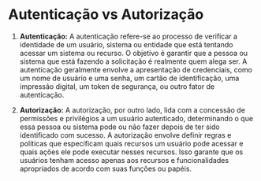 # Autenticação vs Autorização

1. **Autenticação:**
   A autenticação refere-se ao processo de verificar a identidade de um usuário, sistema ou entidade que está tentando acessar um sistema ou recurso. O objetivo é garantir que a pessoa ou sistema que está fazendo a solicitação é realmente quem alega ser. A autenticação geralmente envolve a apresentação de credenciais, como um nome de usuário e uma senha, um cartão de identificação, uma impressão digital, um token de segurança, ou outro fator de autenticação.

2. **Autorização:**
   A autorização, por outro lado, lida com a concessão de permissões e privilégios a um usuário autenticado, determinando o que essa pessoa ou sistema pode ou não fazer depois de ter sido identificado com sucesso. A autorização envolve definir regras e políticas que especificam quais recursos um usuário pode acessar e quais ações ele pode executar nesses recursos. Isso garante que os usuários tenham acesso apenas aos recursos e funcionalidades apropriados de acordo com suas funções ou papéis.
